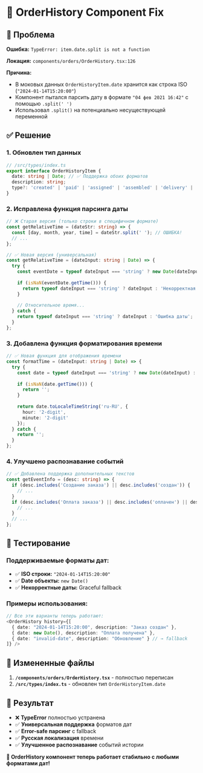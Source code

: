 # 🔧 OrderHistory Component Fix

## 🐛 Проблема

**Ошибка:** `TypeError: item.date.split is not a function`

**Локация:** `components/orders/OrderHistory.tsx:126`

**Причина:** 
- В моковых данных `OrderHistoryItem.date` хранится как строка ISO (`"2024-01-14T15:20:00"`)
- Компонент пытался парсить дату в формате `"04 фев 2021 16:42"` с помощью `.split(' ')`
- Использовал `.split()` на потенциально несуществующей переменной

## ✅ Решение

### 1. **Обновлен тип данных**
```typescript
// /src/types/index.ts
export interface OrderHistoryItem {
  date: string | Date; // ✅ Поддержка обоих форматов
  description: string;
  type?: 'created' | 'paid' | 'assigned' | 'assembled' | 'delivery' | 'completed';
}
```

### 2. **Исправлена функция парсинга даты**
```typescript
// ❌ Старая версия (только строки в специфичном формате)
const getRelativeTime = (dateStr: string) => {
  const [day, month, year, time] = dateStr.split(' '); // ОШИБКА!
  // ...
};

// ✅ Новая версия (универсальная)
const getRelativeTime = (dateInput: string | Date) => {
  try {
    const eventDate = typeof dateInput === 'string' ? new Date(dateInput) : dateInput;
    
    if (isNaN(eventDate.getTime())) {
      return typeof dateInput === 'string' ? dateInput : 'Некорректная дата';
    }
    
    // Относительное время...
  } catch {
    return typeof dateInput === 'string' ? dateInput : 'Ошибка даты';
  }
};
```

### 3. **Добавлена функция форматирования времени**
```typescript
// ✅ Новая функция для отображения времени
const formatTime = (dateInput: string | Date) => {
  try {
    const date = typeof dateInput === 'string' ? new Date(dateInput) : dateInput;
    
    if (isNaN(date.getTime())) {
      return '';
    }
    
    return date.toLocaleTimeString('ru-RU', { 
      hour: '2-digit', 
      minute: '2-digit' 
    });
  } catch {
    return '';
  }
};
```

### 4. **Улучшено распознавание событий**
```typescript
// ✅ Добавлена поддержка дополнительных текстов
const getEventInfo = (desc: string) => {
  if (desc.includes('Создание заказа') || desc.includes('создан')) {
    // ...
  }
  if (desc.includes('Оплата заказа') || desc.includes('оплачен') || desc.includes('получена')) {
    // ...
  }
  // ...
};
```

## 🧪 Тестирование

### Поддерживаемые форматы дат:
- ✅ **ISO строки:** `"2024-01-14T15:20:00"`
- ✅ **Date объекты:** `new Date()`
- ✅ **Некорректные даты:** Graceful fallback

### Примеры использования:
```typescript
// Все эти варианты теперь работают:
<OrderHistory history={[
  { date: "2024-01-14T15:20:00", description: "Заказ создан" },
  { date: new Date(), description: "Оплата получена" },
  { date: "invalid-date", description: "Обновление" } // → fallback
]} />
```

## 📁 Измененные файлы

1. **`/components/orders/OrderHistory.tsx`** - полностью переписан
2. **`/src/types/index.ts`** - обновлен тип `OrderHistoryItem.date`

## 🎯 Результат

- ❌ **TypeError** полностью устранена
- ✅ **Универсальная поддержка** форматов дат
- ✅ **Error-safe парсинг** с fallback
- ✅ **Русская локализация** времени
- ✅ **Улучшенное распознавание** событий истории

**🚀 OrderHistory компонент теперь работает стабильно с любыми форматами дат!**
